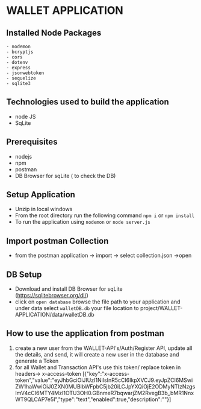 # WALLET APPLICATION

## Installed Node Packages
    - nodemon
    - bcryptjs
    - cors
    - dotenv
    - express
    - jsonwebtoken
    - sequelize
    - sqlite3

## Technologies used to build the application
  - node JS
  - SqLite

## Prerequisites 
  - nodejs
  - npm
  - postman
  - DB Browser for sqLite ( to check the DB)

## Setup Application
   - Unzip in local windows
   - From the root directory run the following command
		`npm i` or `npm install`
   - To run the application using 
		`nodemon` or `node server.js`

## Import postman Collection
   - from the postman application -> import -> select collection.json ->open

## DB Setup
   - Download and install DB Browser for sqLite (https://sqlitebrowser.org/dl/)
   - click on `open database` browse the file path to your application and under data select `walletDB.db`
     your file location to project/WALLET-APPLICATION/data/walletDB.db

## How to use the application from postman
 1. create a new user from the WALLET-API's/Auth/Register API, update all the details, and send, it will create a new user in the database and generate a Token
 2. for all Wallet and Transaction API's use this token/ replace token in headers-> x-access-token
[{"key":"x-access-token","value":"eyJhbGciOiJIUzI1NiIsInR5cCI6IkpXVCJ9.eyJpZCI6MSwiZW1haWwiOiJ0ZXN0MUBlbWFpbC5jb20iLCJpYXQiOjE2ODMyNTIzNzgsImV4cCI6MTY4MzI1OTU3OH0.GBnmeR7bqwarjZM2RvegB3b_bMR1NnxWT9QLCAP7e5I","type":"text","enabled":true,"description":""}]